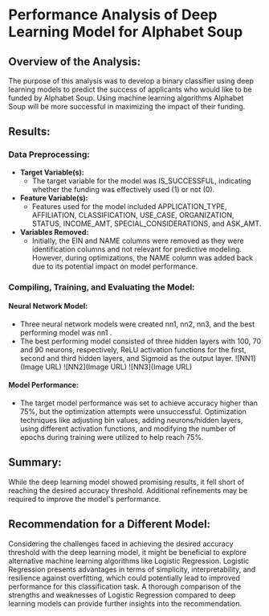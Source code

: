 # Performance Analysis of Deep Learning Model for Alphabet Soup

## Overview of the Analysis:
The purpose of this analysis was to develop a binary classifier using deep learning models to predict the success of applicants who would like to be funded by Alphabet Soup. Using machine learning algorithms Alphabet Soup will be more successful in maximizing the impact of their funding.

## Results:

### Data Preprocessing:
- **Target Variable(s):** 
  - The target variable for the model was IS_SUCCESSFUL, indicating whether the funding was effectively used (1) or not (0).
- **Feature Variable(s):** 
  - Features used for the model included APPLICATION_TYPE, AFFILIATION, CLASSIFICATION, USE_CASE, ORGANIZATION, STATUS, INCOME_AMT, SPECIAL_CONSIDERATIONS, and ASK_AMT.
- **Variables Removed:** 
  - Initially, the EIN and NAME columns were removed as they were identification columns and not relevant for predictive modeling. However, during optimizations, the NAME column was added back due to its potential impact on model performance.

### Compiling, Training, and Evaluating the Model:

#### Neural Network Model:
- Three neural network models were created nn1, nn2, nn3, and the best performing model was nn1 .
- The best performing model consisted of three hidden layers with 100, 70 and 90 neurons, respectively, ReLU activation functions for the first, second and third hidden layers, and Sigmoid as the output layer.
![NN1](Image URL)
![NN2](Image URL)
![NN3](Image URL)

#### Model Performance:
- The target model performance was set to achieve accuracy higher than 75%, but the optimization attempts were unsuccessful. Optimization techniques like adjusting bin values, adding neurons/hidden layers, using different activation functions, and modifying the number of epochs during training were utilized to help reach 75%.

## Summary:
While the deep learning model showed promising results, it fell short of reaching the desired accuracy threshold. Additional refinements may be required to improve the model's performance.

## Recommendation for a Different Model:
Considering the challenges faced in achieving the desired accuracy threshold with the deep learning model, it might be beneficial to explore alternative machine learning algorithms like Logistic Regression. Logistic Regression presents advantages in terms of simplicity, interpretability, and resilience against overfitting, which could potentially lead to improved performance for this classification task. A thorough comparison of the strengths and weaknesses of Logistic Regression compared to deep learning models can provide further insights into the recommendation.
